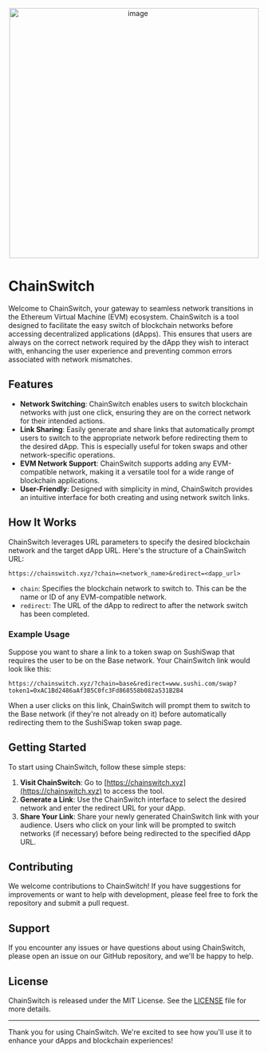<p align="center">
  <a href="https://chainswitch.xyz" target="_blank">
    <img width="500" alt="image" src="https://github.com/Markeljan/chainswitch/assets/12901349/0cec0c42-ee80-48a6-9a44-3424b99b9369">
  </a>
</p>

# ChainSwitch

Welcome to ChainSwitch, your gateway to seamless network transitions in the Ethereum Virtual Machine (EVM) ecosystem. ChainSwitch is a tool designed to facilitate the easy switch of blockchain networks before accessing decentralized applications (dApps). This ensures that users are always on the correct network required by the dApp they wish to interact with, enhancing the user experience and preventing common errors associated with network mismatches.
## Features

- **Network Switching**: ChainSwitch enables users to switch blockchain networks with just one click, ensuring they are on the correct network for their intended actions.
- **Link Sharing**: Easily generate and share links that automatically prompt users to switch to the appropriate network before redirecting them to the desired dApp. This is especially useful for token swaps and other network-specific operations.
- **EVM Network Support**: ChainSwitch supports adding any EVM-compatible network, making it a versatile tool for a wide range of blockchain applications.
- **User-Friendly**: Designed with simplicity in mind, ChainSwitch provides an intuitive interface for both creating and using network switch links.

## How It Works

ChainSwitch leverages URL parameters to specify the desired blockchain network and the target dApp URL. Here's the structure of a ChainSwitch URL:

```
https://chainswitch.xyz/?chain=<network_name>&redirect=<dapp_url>
```

- `chain`: Specifies the blockchain network to switch to. This can be the name or ID of any EVM-compatible network.
- `redirect`: The URL of the dApp to redirect to after the network switch has been completed.

### Example Usage

Suppose you want to share a link to a token swap on SushiSwap that requires the user to be on the Base network. Your ChainSwitch link would look like this:

```
https://chainswitch.xyz/?chain=base&redirect=www.sushi.com/swap?token1=0xAC1Bd2486aAf3B5C0fc3Fd868558b082a531B2B4
```

When a user clicks on this link, ChainSwitch will prompt them to switch to the Base network (if they're not already on it) before automatically redirecting them to the SushiSwap token swap page.

## Getting Started

To start using ChainSwitch, follow these simple steps:

1. **Visit ChainSwitch**: Go to [https://chainswitch.xyz](https://chainswitch.xyz) to access the tool.
2. **Generate a Link**: Use the ChainSwitch interface to select the desired network and enter the redirect URL for your dApp.
3. **Share Your Link**: Share your newly generated ChainSwitch link with your audience. Users who click on your link will be prompted to switch networks (if necessary) before being redirected to the specified dApp URL.

## Contributing

We welcome contributions to ChainSwitch! If you have suggestions for improvements or want to help with development, please feel free to fork the repository and submit a pull request.

## Support

If you encounter any issues or have questions about using ChainSwitch, please open an issue on our GitHub repository, and we'll be happy to help.

## License

ChainSwitch is released under the MIT License. See the [LICENSE](LICENSE.md) file for more details.

---

Thank you for using ChainSwitch. We're excited to see how you'll use it to enhance your dApps and blockchain experiences!
